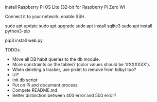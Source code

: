 install Raspberry Pi OS Lite (32-bit for Raspberry Pi Zero W)

Connect it to your network, enable SSH.

sudo apt update
sudo apt upgrade
sudo apt install sqlite3
sudo apt install python3-pip

pip3 install web.py


TODOs:
* Move all DB habit queries to the db module.
* More constraints on the tables? (color values should be '#XXXXXX').
* When deleting a tracker, use pixlet to remove from tidbyt too?
* UI?
* Init db script
* Put on Pi and document process
* Compete README.md
* Better distinction between 400 error and 500 error?